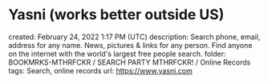 # Yasni (works better outside US)

created: February 24, 2022 1:17 PM (UTC)
description: Search phone, email, address for any name. News, pictures & links for any person. Find anyone on the internet with the world's largest free people search.
folder: BOOKMRKS-MTHRFCKR / SEARCH PARTY MTHRFCKR! / Online Records
tags: Search, online records
url: https://www.yasni.com